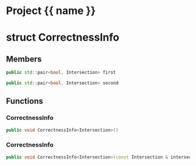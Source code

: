 <script setup>
import {useRoute} from 'vitepress'
const {path} = useRoute()
const tokens = path.split('/')
const words = tokens[2].split('-');
for (let i = 0; i < words.length; i++) {
    words[i] = words[i].charAt(0).toUpperCase() + words[i].slice(1);
    words[i] = words[i].replace('geode', 'Geode')
}
const name = words.join('-');
</script>
# Project {{ name }}

# struct CorrectnessInfo


## Members

```cpp
public std::pair<bool, Intersection> first

```

```cpp
public std::pair<bool, Intersection> second

```



## Functions

### CorrectnessInfo

```cpp
public void CorrectnessInfo<Intersection>()
```


### CorrectnessInfo

```cpp
public void CorrectnessInfo<Intersection>(const Intersection & intersection)
```




